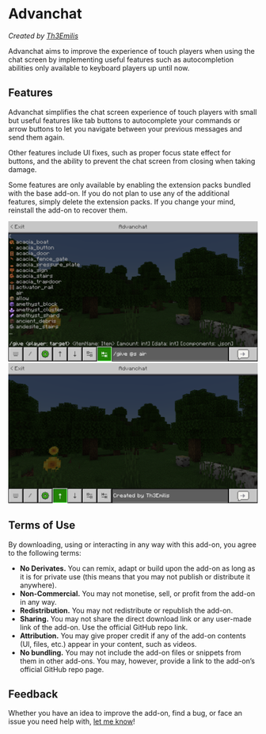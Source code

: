 # Advanchat

*Created by [Th3Emilis](https://github.com/th3emilis)*

Advanchat aims to improve the experience of touch players when using the chat screen by implementing useful features such as autocompletion abilities only available to keyboard players up until now.

## Features

Advanchat simplifies the chat screen experience of touch players with small but useful features like tab buttons to autocomplete your commands or arrow buttons to let you navigate between your previous messages and send them again.

Other features include UI fixes, such as proper focus state effect for buttons, and the ability to prevent the chat screen from closing when taking damage.

Some features are only available by enabling the extension packs bundled with the base add-on. If you do not plan to use any of the additional features, simply delete the extension packs. If you change your mind, reinstall the add-on to recover them.

![In-game screenshot showcasing autocomplete feature. Text box content reads "/give @s air".](assets/picture_0.png)
![In-game screenshot showcasing previous message feature. Text box content reads "Created by Th3Emilis".](assets/picture_1.png)

## Terms of Use

By downloading, using or interacting in any way with this add-on, you agree to the following terms:
- **No Derivates.** You can remix, adapt or build upon the add-on as long as it is for private use (this means that you may not publish or distribute it anywhere).
- **Non-Commercial.** You may not monetise, sell, or profit from the add-on in any way.
- **Redistribution.** You may not redistribute or republish the add-on.
- **Sharing.** You may not share the direct download link or any user-made link of the add-on. Use the official GitHub repo link.
- **Attribution.** You may give proper credit if any of the add-on contents (UI, files, etc.) appear in your content, such as videos.
- **No bundling.** You may not include the add-on files or snippets from them in other add-ons. You may, however, provide a link to the add-on’s official GitHub repo page.

## Feedback

Whether you have an idea to improve the add-on, find a bug, or face an issue you need help with, [let me know](https://discord.gg/z9ngSYp)!
